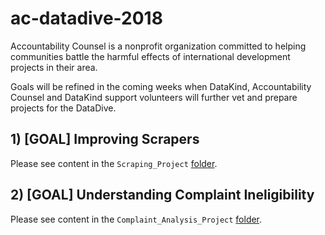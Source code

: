 # ac-datadive-2018

Accountability Counsel is a nonprofit organization committed to helping communities battle the harmful effects of international development projects in their area. 

Goals will be refined in the coming weeks when DataKind, Accountability Counsel and DataKind support volunteers will further vet and prepare projects for the DataDive. 

## 1) [GOAL] Improving Scrapers 

Please see content in the `Scraping_Project` [folder](https://github.com/datakind/ac-datadive-2018/tree/master/Scraping_Project). 

## 2) [GOAL] Understanding Complaint Ineligibility  

Please see content in the `Complaint_Analysis_Project` [folder](https://github.com/datakind/ac-datadive-2018/tree/master/Complaint_Analysis_Project). 

